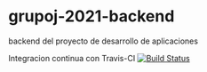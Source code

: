 # grupoj-2021-backend
backend del proyecto de desarrollo de aplicaciones

Integracion continua con Travis-CI  [![Build Status](https://travis-ci.com/travis-ci/travis-web.svg?branch=master)](https://travis-ci.com/travis-ci/travis-web)
